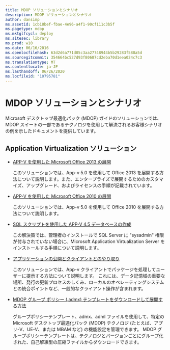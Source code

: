 ```yaml
---
title: MDOP ソリューションとシナリオ
description: MDOP ソリューションとシナリオ
author: dansimp
ms.assetid: 1cb18bef-fbae-4e96-a4f1-90cf111c3b5f
ms.pagetype: mdop
ms.mktglfcycl: deploy
ms.sitesec: library
ms.prod: w10
ms.date: 06/16/2016
ms.openlocfilehash: 63d2d6a771d05c3aa27748944b5b29283f588a5d
ms.sourcegitcommit: 354664bc527d93f80687cd2eba70d1eea024c7c3
ms.translationtype: MT
ms.contentlocale: ja-JP
ms.lasthandoff: 06/26/2020
ms.locfileid: "10795781"
---
```

# MDOP ソリューションとシナリオ


Microsoft デスクトップ最適化パック (MDOP) ガイドのソリューションでは、MDOP スイートの一部であるテクノロジを使用して解決されるお客様シナリオの例を示したドキュメントを提供しています。

## Application Virtualization ソリューション


-   [APP-V を使用した Microsoft Office 2013 の展開](../appv-v5/deploying-microsoft-office-2013-by-using-app-v.md)

    このソリューションでは、App-v 5.0 を使用して Office 2013 を展開する方法について説明します。また、エンタープライズで展開するためのカスタマイズ、アップグレード、およびライセンスの手順が記載されています。

-   [APP-V を使用した Microsoft Office 2010 の展開](../appv-v5/deploying-microsoft-office-2010-by-using-app-v.md)

    このソリューションでは、App-v 5.0 を使用して Office 2010 を展開する方法について説明します。

-   [SQL スクリプトを使用した APP-V 4.5 データベースの作成](creating-app-v-45-databases-using-sql-scripting.md)

    この解決策では、管理者のインストールで SQL Server に "sysadmin" 権限が付与されていない場合に、Microsoft Application Virtualization Server をインストールする手順について説明します。

-   [アプリケーションの公開とクライアントとのやり取り](../appv-v5/application-publishing-and-client-interaction.md)

    このソリューションでは、App-v クライアントでパッケージを処理してユーザーに提示する方法について説明します。 これには、データ記憶域の重要な場所、発行の更新プロセスのしくみ、ローカルのオペレーティングシステムとの統合ポイントなど、一般的なクライアント操作が含まれます。

-   [MDOP グループ ポリシー (.admx) テンプレートをダウンロードして展開する方法](how-to-download-and-deploy-mdop-group-policy--admx--templates.md)

    グループポリシーテンプレート、admx、adml ファイルを使用して、特定の Microsoft デスクトップ最適化パック (MDOP) テクノロジ (たとえば、アプリ-V、UE-V、または MBAM など) の機能設定を管理できます。 MDOP グループポリシーテンプレートは、テクノロジとバージョンごとにグループ化された、自己解凍型の圧縮ファイルからダウンロードできます。

 

 





